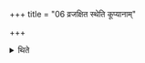 +++
title = "06 व्रजक्षित स्थेति कूप्यानाम्"

+++

<details><summary>थिते</summary>

6. With vrajakṣita stha (he scoops) the water from a well. 
</details>
